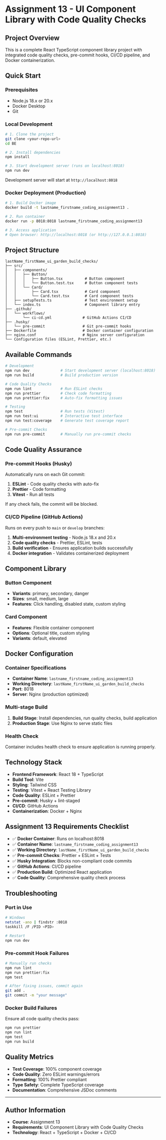 # Assignment 13 - UI Component Library with Code Quality Checks

## Project Overview

This is a complete React TypeScript component library project with integrated code quality checks, pre-commit hooks, CI/CD pipeline, and Docker containerization.

## Quick Start

### Prerequisites
- Node.js 18.x or 20.x
- Docker Desktop
- Git

### Local Development

```bash
# 1. Clone the project
git clone <your-repo-url>
cd BE

# 2. Install dependencies
npm install

# 3. Start development server (runs on localhost:8018)
npm run dev
```

Development server will start at `http://localhost:8018`

### Docker Deployment (Production)

```bash
# 1. Build Docker image
docker build -t lastname_firstname_coding_assignment13 .

# 2. Run container
docker run -p 8018:8018 lastname_firstname_coding_assignment13

# 3. Access application
# Open browser: http://localhost:8018 (or http://127.0.0.1:8018)
```

## Project Structure

```
lastName_firstName_ui_garden_build_checks/
├── src/
│   ├── components/
│   │   ├── Button/
│   │   │   ├── Button.tsx          # Button component
│   │   │   └── Button.test.tsx     # Button component tests
│   │   └── Card/
│   │       ├── Card.tsx            # Card component
│   │       └── Card.test.tsx       # Card component tests
│   ├── setupTests.ts               # Test environment setup
│   └── index.ts                    # Component library entry
├── .github/
│   └── workflows/
│       └── ci-cd.yml              # GitHub Actions CI/CD
├── .husky/
│   └── pre-commit                 # Git pre-commit hooks
├── Dockerfile                     # Docker container configuration
├── nginx.conf                     # Nginx server configuration
└── Configuration files (ESLint, Prettier, etc.)
```

## Available Commands

```bash
# Development
npm run dev              # Start development server (localhost:8018)
npm run build            # Build production version

# Code Quality Checks
npm run lint             # Run ESLint checks
npm run prettier         # Check code formatting
npm run prettier:fix     # Auto-fix formatting issues

# Testing
npm test                 # Run tests (Vitest)
npm run test:ui          # Interactive test interface
npm run test:coverage    # Generate test coverage report

# Pre-commit Checks
npm run pre-commit       # Manually run pre-commit checks
```

## Code Quality Assurance

### Pre-commit Hooks (Husky)
Automatically runs on each Git commit:
1. **ESLint** - Code quality checks with auto-fix
2. **Prettier** - Code formatting
3. **Vitest** - Run all tests

If any check fails, the commit will be blocked.

### CI/CD Pipeline (GitHub Actions)
Runs on every push to `main` or `develop` branches:
1. **Multi-environment testing** - Node.js 18.x and 20.x
2. **Code quality checks** - Prettier, ESLint, tests
3. **Build verification** - Ensures application builds successfully
4. **Docker integration** - Validates containerized deployment

## Component Library

### Button Component
- **Variants**: primary, secondary, danger
- **Sizes**: small, medium, large
- **Features**: Click handling, disabled state, custom styling

### Card Component
- **Features**: Flexible container component
- **Options**: Optional title, custom styling
- **Variants**: default, elevated

## Docker Configuration

### Container Specifications
- **Container Name**: `lastname_firstname_coding_assignment13`
- **Working Directory**: `lastName_firstName_ui_garden_build_checks`
- **Port**: 8018
- **Server**: Nginx (production optimized)

### Multi-stage Build
1. **Build Stage**: Install dependencies, run quality checks, build application
2. **Production Stage**: Use Nginx to serve static files

### Health Check
Container includes health check to ensure application is running properly.

## Technology Stack

- **Frontend Framework**: React 18 + TypeScript
- **Build Tool**: Vite
- **Styling**: Tailwind CSS
- **Testing**: Vitest + React Testing Library
- **Code Quality**: ESLint + Prettier
- **Pre-commit**: Husky + lint-staged
- **CI/CD**: GitHub Actions
- **Containerization**: Docker + Nginx

## Assignment 13 Requirements Checklist

- ✅ **Docker Container**: Runs on localhost:8018
- ✅ **Container Name**: `lastname_firstname_coding_assignment13`
- ✅ **Working Directory**: `lastName_firstName_ui_garden_build_checks`
- ✅ **Pre-commit Checks**: Prettier + ESLint + Tests
- ✅ **Husky Integration**: Blocks non-compliant code commits
- ✅ **GitHub Actions**: CI/CD pipeline
- ✅ **Production Build**: Optimized React application
- ✅ **Code Quality**: Comprehensive quality check process

## Troubleshooting

### Port in Use
```bash
# Windows
netstat -ano | findstr :8018
taskkill /F /PID <PID>

# Restart
npm run dev
```

### Pre-commit Hook Failures
```bash
# Manually run checks
npm run lint
npm run prettier:fix
npm test

# After fixing issues, commit again
git add .
git commit -m "your message"
```

### Docker Build Failures
Ensure all code quality checks pass:
```bash
npm run prettier
npm run lint
npm test
npm run build
```

## Quality Metrics

- **Test Coverage**: 100% component coverage
- **Code Quality**: Zero ESLint warnings/errors
- **Formatting**: 100% Prettier compliant
- **Type Safety**: Complete TypeScript coverage
- **Documentation**: Comprehensive JSDoc comments

---

## Author Information
- **Course**: Assignment 13
- **Requirements**: UI Component Library with Code Quality Checks
- **Technology**: React + TypeScript + Docker + CI/CD
